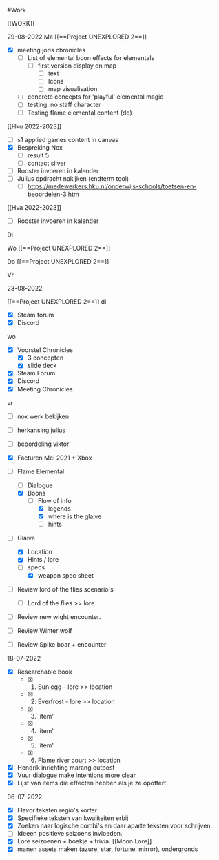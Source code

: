 #Work

[[WORK]]

29-08-2022
Ma
[[==Project UNEXPLORED 2==]]
- [x] meeting joris chronicles
	- [ ] List of elemental boon effects for elementals
		- [ ] first version display on map
			- [ ] text
			- [ ] Icons
			- [ ] map visualisation
	- [ ] concrete concepts for 'playful' elemental magic
	- [ ] testing: no staff character
	- [ ] Testing flame elemental content (do)

[[Hku 2022-2023]]

- [ ] s1 applied games content in canvas
- [x] Bespreking Nox
	- [ ] result 5
	- [ ] contact silver
- [ ] Rooster invoeren in kalender
- [ ] Julius opdracht nakijken (endterm tool)
	- [ ] https://medewerkers.hku.nl/onderwijs-schools/toetsen-en-beoordelen-3.htm

[[Hva 2022-2023]]
- [ ] Rooster invoeren in kalender


Di


Wo
[[==Project UNEXPLORED 2==]]

Do
[[==Project UNEXPLORED 2==]]

Vr


23-08-2022

[[==Project UNEXPLORED 2==]]
di
- [x] Steam forum
- [x] Discord

wo
- [x] Voorstel Chronicles
	- [x] 3 concepten
	- [x] slide deck
- [x] Steam Forum
- [x] Discord
- [x] Meeting Chronicles

vr

- [ ] nox werk bekijken
- [ ] herkansing julius
- [ ] beoordeling viktor

- [x] Facturen Mei 2021 + Xbox
- [ ] Flame Elemental
	- [ ] Dialogue
	- [x] Boons
		- [ ] Flow of info
			- [x] legends
			- [x] where is the glaive
			- [ ] hints
- [ ] Glaive
	- [x] Location
	- [x] Hints / lore
	- [ ] specs
		- [x] weapon spec sheet
- [ ] Review lord of the flies scenario's
	- [ ] Lord of the flies >> lore
- [ ] Review new wight encounter.
- [ ] Review Winter wolf
- [ ] Review Spike boar + encounter



18-07-2022
- [x] Researchable book
	- [x] 1. Sun egg - lore >> location
	- [x] 2. Everfrost - lore >> location
	- [x] 3. 'item'
	- [x] 4. 'item'
	- [x] 5. 'item'
	- [x] 6. Flame river court >> location
- [x] Hendrik inrichting marang outpost
- [x] Vuur dialogue make intentions more clear
- [x] Lijst van items die effecten hebben als je ze opoffert

06-07-2022
- [x] Flavor teksten regio's korter
- [x] Specifieke teksten van kwaliteiten erbij
- [x] Zoeken naar logische combi's en daar aparte teksten voor schrijven.
- [ ] Ideeen positieve seizoens invloeden.
- [x] Lore seizoenen + boekje + trivia. [[Moon Lore]]
- [x] manen assets maken (azure, star, fortune, mirror), ondergronds
